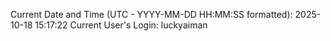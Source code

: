 Current Date and Time (UTC - YYYY-MM-DD HH:MM:SS formatted): 2025-10-18 15:17:22
Current User's Login: luckyaiman
